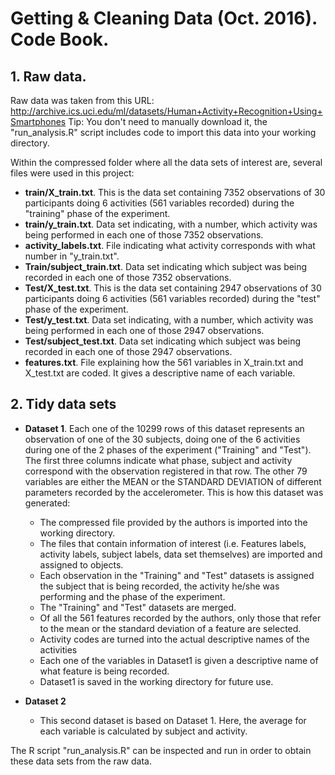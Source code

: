 # Getting & Cleaning Data (Oct. 2016). Code Book.

## 1. Raw data.
Raw data was taken from this URL: http://archive.ics.uci.edu/ml/datasets/Human+Activity+Recognition+Using+Smartphones
Tip: You don't need to manually download it, the "run_analysis.R" script includes code to import this data into your working directory.

Within the compressed folder where all the data sets of interest are, several files were used in this project:
- **train/X_train.txt**. This is the data set containing 7352 observations of 30 participants doing 6 activities (561 variables recorded) during the "training" phase of the experiment.
- **train/y_train.txt**. Data set indicating, with a number, which activity was being performed in each one of those 7352 observations.
- **activity_labels.txt**. File indicating what activity corresponds with what number in "y_train.txt".
- **Train/subject_train.txt**. Data set indicating which subject was being recorded in each one of those 7352 observations.
- **Test/X_test.txt**. This is the data set containing 2947 observations of 30 participants doing 6 activities (561 variables recorded) during the "test" phase of the experiment.
- **Test/y_test.txt**.  Data set indicating, with a number, which activity was being performed in each one of those 2947 observations.
- **Test/subject_test.txt**. Data set indicating which subject was being recorded in each one of those 2947 observations.
- **features.txt**. File explaining how the 561 variables in X_train.txt and X_test.txt are coded. It gives a descriptive name of each variable.


## 2. Tidy data sets
- **Dataset 1**. 
Each  one of the 10299 rows of this dataset represents an observation of one of the 30 subjects, doing one of the 6 activities during one of the 2 phases of the experiment ("Training" and "Test").
The first three columns indicate what phase, subject and activity correspond with the observation registered in that row. The other 79 variables are either the MEAN or the STANDARD DEVIATION of different parameters recorded by the accelerometer. This is how this dataset was generated:
  - The compressed file provided by the authors is imported into the working directory.
  - The files that contain information of interest (i.e. Features labels, activity labels, subject labels, data set themselves) are imported and assigned to objects.
  - Each observation in the "Training" and "Test" datasets is assigned the subject that is being recorded, the activity he/she was performing and the phase of the experiment.
  - The "Training" and "Test" datasets are merged.
  - Of all the 561 features recorded by the authors, only those that refer to the mean or the standard deviation of a feature are selected.
  - Activity codes are turned into the actual descriptive names of the activities
  - Each one of the variables in Dataset1 is given a descriptive name of what feature is being recorded.
  - Dataset1 is saved in the working directory for future use.
  
- **Dataset 2**
  - This second dataset is based on Dataset 1. Here, the average for each variable is calculated by subject and activity.
  
The R script "run_analysis.R" can be inspected and run in order to obtain these data sets from the raw data.
